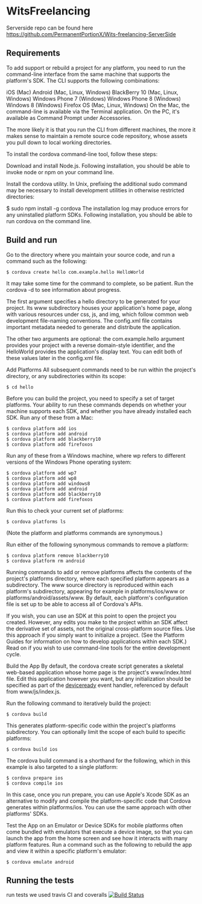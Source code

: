 # WitsFreelancing
Serverside repo can be found here https://github.com/PermanentPortionX/Wits-freelancing-ServerSide

## Requirements
To add support or rebuild a project for any platform, you need to run the command-line interface from the same machine that supports the platform's SDK. The CLI supports the following combinations:

iOS (Mac)
Android (Mac, Linux, Windows)
BlackBerry 10 (Mac, Linux, Windows)
Windows Phone 7 (Windows)
Windows Phone 8 (Windows)
Windows 8 (Windows)
Firefox OS (Mac, Linux, Windows)
On the Mac, the command-line is available via the Terminal application. On the PC, it's available as Command Prompt under Accessories.

The more likely it is that you run the CLI from different machines, the more it makes sense to maintain a remote source code repository, whose assets you pull down to local working directories.

To install the cordova command-line tool, follow these steps:

Download and install Node.js. Following installation, you should be able to invoke node or npm on your command line.

Install the cordova utility. In Unix, prefixing the additional sudo command may be necessary to install development utilities in otherwise restricted directories:

$ sudo npm install -g cordova
The installation log may produce errors for any uninstalled platform SDKs. Following installation, you should be able to run cordova on the command line.

## Build and run
Go to the directory where you maintain your source code, and run a command such as the following:

    $ cordova create hello com.example.hello HelloWorld
It may take some time for the command to complete, so be patient. Run the cordova -d to see information about progress.

The first argument specifies a hello directory to be generated for your project. Its www subdirectory houses your application's home page, along with various resources under css, js, and img, which follow common web development file-naming conventions. The config.xml file contains important metadata needed to generate and distribute the application.

The other two arguments are optional: the com.example.hello argument provides your project with a reverse domain-style identifier, and the HelloWorld provides the application's display text. You can edit both of these values later in the config.xml file.

Add Platforms
All subsequent commands need to be run within the project's directory, or any subdirectories within its scope:

    $ cd hello
Before you can build the project, you need to specify a set of target platforms. Your ability to run these commands depends on whether your machine supports each SDK, and whether you have already installed each SDK. Run any of these from a Mac:

    $ cordova platform add ios
    $ cordova platform add android
    $ cordova platform add blackberry10
    $ cordova platform add firefoxos
Run any of these from a Windows machine, where wp refers to different versions of the Windows Phone operating system:

    $ cordova platform add wp7
    $ cordova platform add wp8
    $ cordova platform add windows8
    $ cordova platform add android
    $ cordova platform add blackberry10
    $ cordova platform add firefoxos
Run this to check your current set of platforms:

    $ cordova platforms ls
(Note the platform and platforms commands are synonymous.)

Run either of the following synonymous commands to remove a platform:

    $ cordova platform remove blackberry10
    $ cordova platform rm android
Running commands to add or remove platforms affects the contents of the project's platforms directory, where each specified platform appears as a subdirectory. The www source directory is reproduced within each platform's subdirectory, appearing for example in platforms/ios/www or platforms/android/assets/www. By default, each platform's configuration file is set up to be able to access all of Cordova's APIs.

If you wish, you can use an SDK at this point to open the project you created. However, any edits you make to the project within an SDK affect the derivative set of assets, not the original cross-platform source files. Use this approach if you simply want to initialize a project. (See the Platform Guides for information on how to develop applications within each SDK.) Read on if you wish to use command-line tools for the entire development cycle.

Build the App
By default, the cordova create script generates a skeletal web-based application whose home page is the project's www/index.html file. Edit this application however you want, but any initialization should be specified as part of the [deviceready](../../cordova/events/events.deviceready.html) event handler, referenced by default from www/js/index.js.

Run the following command to iteratively build the project:

    $ cordova build
This generates platform-specific code within the project's platforms subdirectory. You can optionally limit the scope of each build to specific platforms:

    $ cordova build ios
The cordova build command is a shorthand for the following, which in this example is also targeted to a single platform:

    $ cordova prepare ios
    $ cordova compile ios
In this case, once you run prepare, you can use Apple's Xcode SDK as an alternative to modify and compile the platform-specific code that Cordova generates within platforms/ios. You can use the same approach with other platforms' SDKs.

Test the App on an Emulator or Device
SDKs for mobile platforms often come bundled with emulators that execute a device image, so that you can launch the app from the home screen and see how it interacts with many platform features. Run a command such as the following to rebuild the app and view it within a specific platform's emulator:

    $ cordova emulate android

## Running the tests
 run tests we used travis CI and coveralls
[![Build Status](https://travis-ci.com/MbusoMakitla/WitsFreelancing.svg?branch=master)](https://travis-ci.com/MbusoMakitla/WitsFreelancing.svg)
